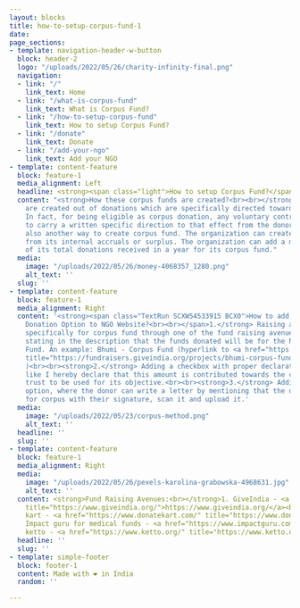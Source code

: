```yaml
---
layout: blocks
title: how-to-setup-corpus-fund-1
date: 
page_sections:
- template: navigation-header-w-button
  block: header-2
  logo: "/uploads/2022/05/26/charity-infinity-final.png"
  navigation:
  - link: "/"
    link_text: Home
  - link: "/what-is-corpus-fund"
    link_text: What is Corpus Fund?
  - link: "/how-to-setup-corpus-fund"
    link_text: How to setup Corpus Fund?
  - link: "/donate"
    link_text: Donate
  - link: "/add-your-ngo"
    link_text: Add your NGO
- template: content-feature
  block: feature-1
  media_alignment: Left
  headline: <strong><span class="light">How to setup Corpus Fund?</span></strong>
  content: "<strong>How these corpus funds are created?<br><br></strong>Corpus funds
    are created out of donations which are specifically directed towards corpus funds.
    In fact, for being eligible as corpus donation, any voluntary contribution needs
    to carry a written specific direction to that effect from the donor. There is
    also another way to create corpus fund. The organization can create corpus fund
    from its internal accruals or surplus. The organization can add a maximum of 15%
    of its total donations received in a year for its corpus fund."
  media:
    image: "/uploads/2022/05/26/money-4068357_1280.png"
    alt_text: ''
  slug: ''
- template: content-feature
  block: feature-1
  media_alignment: Right
  content: '<strong><span class="TextRun SCXW54533915 BCX0">How to add Corpus Fund
    Donation Option to NGO Website?<br><br></span>1.</strong> Raising a Fundraiser
    specifically for corpus fund through one of the fund raising avenues and explicitly
    stating in the description that the funds donated will be for the NGO''s Corpus
    Fund. An example: Bhumi - Corpus Fund (hyperlink to <a href="https://fundraisers.giveindia.org/projects/bhumi-corpus-fund"
    title="https://fundraisers.giveindia.org/projects/bhumi-corpus-fund">https://fundraisers.giveindia.org/projects/bhumi-corpus-fund</a>
    )<br><br><strong>2.</strong> Adding a checkbox with proper declaration statement,
    like I hereby declare that this amount is contributed towards the corpus of the
    trust to be used for its objective.<br><br><strong>3.</strong> Adding a file upload
    option, where the donor can write a letter by mentioning that the donation is
    for corpus with their signature, scan it and upload it.'
  media:
    image: "/uploads/2022/05/23/corpus-method.png"
    alt_text: ''
  headline: ''
  slug: ''
- template: content-feature
  block: feature-1
  media_alignment: Right
  media:
    image: "/uploads/2022/05/26/pexels-karolina-grabowska-4968631.jpg"
    alt_text: ''
  content: <strong>Fund Raising Avenues:<br></strong>1. GiveIndia - <a href="https://www.giveindia.org/"
    title="https://www.giveindia.org/">https://www.giveindia.org/</a><br>2. Donate
    kart - <a href="https://www.donatekart.com/" title="https://www.donatekart.com/">https://www.donatekart.com/</a><br>3.
    Impact guru for medical funds - <a href="https://www.impactguru.com/" title="https://www.impactguru.com/">https://www.impactguru.com/</a><br>4.
    ketto - <a href="https://www.ketto.org/" title="https://www.ketto.org/">https://www.ketto.org/</a>
  headline: ''
  slug: ''
- template: simple-footer
  block: footer-1
  content: Made with ❤︎ in India
  random: ''

---
```

